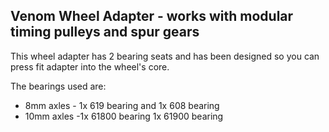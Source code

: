## Venom Wheel Adapter - works with modular timing pulleys and spur gears

This wheel adapter has 2 bearing seats and has been designed so you can press fit adapter into the wheel's core.

The bearings used are:

* 8mm axles - 1x 619 bearing and 1x 608 bearing
* 10mm axles -1x 61800 bearing 1x 61900 bearing 

